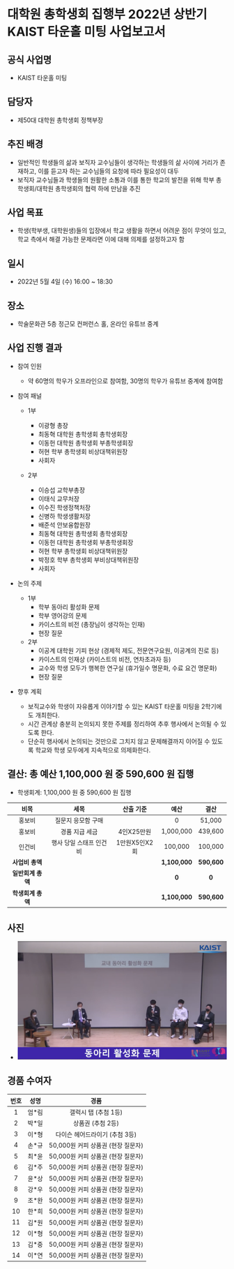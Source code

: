 # 대학원 총학생회 집행부 2022년 상반기 KAIST 타운홀 미팅 사업보고서

## 공식 사업명
- KAIST 타운홀 미팅 

## 담당자
- 제50대 대학원 총학생회 정책부장

## 추진 배경
- 일반적인 학생들의 삶과 보직자 교수님들이 생각하는 학생들의 삶 사이에 거리가 존재하고, 이를 듣고자 하는 교수님들의 요청에 따라 필요성이 대두
- 보직자 교수님들과 학생들의 원활한 소통과 이를 통한 학교의 발전을 위해 학부 총학생회/대학원 총학생회의 협력 하에 만남을 추진

## 사업 목표
- 학생(학부생, 대학원생)들의 입장에서 학교 생활을 하면서 어려운 점이 무엇이 있고, 학교 측에서 해결 가능한 문제라면 이에 대해 의제를 설정하고자 함

## 일시
- 2022년 5월 4일 (수) 16:00 ~ 18:30

## 장소
- 학술문화관 5층 정근모 컨퍼런스 홀, 온라인 유튜브 중계

## 사업 진행 결과

- 참여 인원
    - 약 60명의 학우가 오프라인으로 참여함, 30명의 학우가 유튜브 중계에 참여함 

- 참여 패널
   - 1부
      - 이광형 총장
      - 최동혁 대학원 총학생회 총학생회장
      - 이동헌 대학원 총학생회 부총학생회장
      - 허현 학부 총학생회 비상대책위원장
      - 사회자

   - 2부 
      - 이승섭 교학부총장
      - 이태식 교무처장
      - 이수진 학생정책처장
      - 신병하 학생생활처장
      - 배준석 안보융합원장
      - 최동혁 대학원 총학생회 총학생회장
      - 이동헌 대학원 총학생회 부총학생회장
      - 허현 학부 총학생회 비상대책위원장
      - 박정호 학부 총학생회 부비상대책위원장  
     - 사회자
  
- 논의 주제
   - 1부
     - 학부 동아리 활성화 문제
     - 학부 영어강의 문제
     - 카이스트의 비전 (총장님이 생각하는 인재)
     - 현장 질문
   - 2부
     - 이공계 대학원 기피 현상 (경제적 제도, 전문연구요원, 이공계의 진로 등)
     - 카이스트의 인재상 (카이스트의 비전, 연차초과자 등)
     - 교수와 학생 모두가 행복한 연구실 (휴가일수 명문화, 수료 요건 명문화)
     - 현장 질문


- 향후 계획
   - 보직교수와 학생이 자유롭게 이야기할 수 있는 KAIST 타운홀 미팅을 2학기에도 개최한다.
   - 시간 관계상 충분히 논의되지 못한 주제를 정리하여 추후 행사에서 논의될 수 있도록 한다.
   - 단순히 행사에서 논의되는 것만으로 그치지 않고 문제해결까지 이어질 수 있도록 학교와 학생 모두에게 지속적으로 의제화한다.




## 결산: 총 예산 1,100,000 원 중 590,600 원 집행
- 학생회계: 1,100,000 원 중 590,600 원 집행 

|  **비목** |   **세목**   | **산출 기준** | **예산** | **결산** |
|:----------:|:------------:|:--------:|:--------:|:--------:|
|홍보비| 질문지 응모함 구매 | | 0 | 51,000 |
|홍보비| 경품 지급 세금 | 4인X25만원 | 1,000,000 | 439,600 |
|인건비| 행사 당일 스태프 인건비 | 1만원X5인X2회 |100,000 | 100,000 |
|   **사업비 총액**  |          |      | **1,100,000** | **590,600** |
|   **일반회계 총액**  |         |      | **0** | **0**  | 
|   **학생회계 총액**  |        |       | **1,100,000** | **590,600** | 



## 사진
- ![타운홀미팅](../../resource/타운홀미팅.png)

## 경품 수여자

|  **번호** |**성명** |**경품** |
|:------------:|:--------:|:--------:|
|1 |엄*림| 갤럭시 탭 (추첨 1등) |
|2 |박*일| 상품권 (추첨 2등) |
|3 |이*형| 다이슨 헤어드라이기 (추첨 3등) |
|4 |손*규| 50,000원 커피 상품권 (현장 질문자) |
|5 |최*윤| 50,000원 커피 상품권 (현장 질문자) |
|6 |김*주| 50,000원 커피 상품권 (현장 질문자) |
|7 |윤*상| 50,000원 커피 상품권 (현장 질문자) |
|8 |강*우| 50,000원 커피 상품권 (현장 질문자) |
|9 |조*완| 50,000원 커피 상품권 (현장 질문자) |
|10 |한*희| 50,000원 커피 상품권 (현장 질문자) |
|11 |김*원| 50,000원 커피 상품권 (현장 질문자) |
|12 |이*형| 50,000원 커피 상품권 (현장 질문자) |
|13 |김*중| 50,000원 커피 상품권 (현장 질문자) |
|14 |이*연| 50,000원 커피 상품권 (현장 질문자) |
